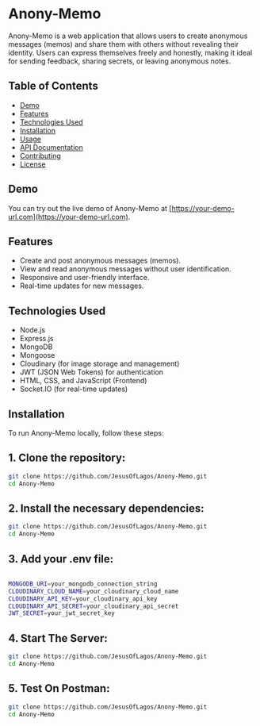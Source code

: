 

# Anony-Memo

Anony-Memo is a web application that allows users to create anonymous messages (memos) and share them with others without revealing their identity. Users can express themselves freely and honestly, making it ideal for sending feedback, sharing secrets, or leaving anonymous notes.

## Table of Contents

- [Demo](#demo)
- [Features](#features)
- [Technologies Used](#technologies-used)
- [Installation](#installation)
- [Usage](#usage)
- [API Documentation](#api-documentation)
- [Contributing](#contributing)
- [License](#license)

## Demo

You can try out the live demo of Anony-Memo at [https://your-demo-url.com](https://your-demo-url.com).

## Features

- Create and post anonymous messages (memos).
- View and read anonymous messages without user identification.
- Responsive and user-friendly interface.
- Real-time updates for new messages.

## Technologies Used

- Node.js
- Express.js
- MongoDB
- Mongoose
- Cloudinary (for image storage and management)
- JWT (JSON Web Tokens) for authentication
- HTML, CSS, and JavaScript (Frontend)
- Socket.IO (for real-time updates)

## Installation

To run Anony-Memo locally, follow these steps:

## 1. Clone the repository:

```bash
git clone https://github.com/JesusOfLagos/Anony-Memo.git
cd Anony-Memo
```



## 2. Install the necessary dependencies:

```bash
git clone https://github.com/JesusOfLagos/Anony-Memo.git
cd Anony-Memo

```

## 3. Add your .env file:

```bash

MONGODB_URI=your_mongodb_connection_string
CLOUDINARY_CLOUD_NAME=your_cloudinary_cloud_name
CLOUDINARY_API_KEY=your_cloudinary_api_key
CLOUDINARY_API_SECRET=your_cloudinary_api_secret
JWT_SECRET=your_jwt_secret_key

```

## 4. Start The Server:

```bash
git clone https://github.com/JesusOfLagos/Anony-Memo.git
cd Anony-Memo

```


## 5. Test On Postman:

```bash
git clone https://github.com/JesusOfLagos/Anony-Memo.git
cd Anony-Memo

```
